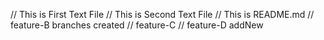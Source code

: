 // This is First Text File
// This is Second Text File
// This is README.md
// feature-B branches created
// feature-C 
// feature-D addNew
